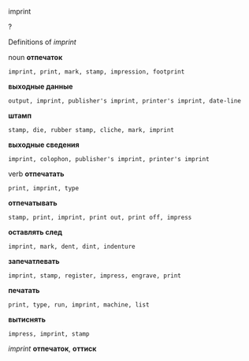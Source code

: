 imprint

?


Definitions of _imprint_

noun
**отпечаток**

    imprint, print, mark, stamp, impression, footprint
**выходные данные**

    output, imprint, publisher's imprint, printer's imprint, date-line
**штамп**

    stamp, die, rubber stamp, cliche, mark, imprint
**выходные сведения**

    imprint, colophon, publisher's imprint, printer's imprint

verb
**отпечатать**

    print, imprint, type
**отпечатывать**

    stamp, print, imprint, print out, print off, impress
**оставлять след**

    imprint, mark, dent, dint, indenture
**запечатлевать**

    imprint, stamp, register, impress, engrave, print
**печатать**

    print, type, run, imprint, machine, list
**вытиснять**

    impress, imprint, stamp

_imprint_
**отпечаток**, **оттиск**